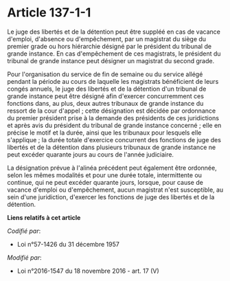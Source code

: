 # Article 137-1-1

Le juge des libertés et de la détention peut être suppléé en cas de vacance d'emploi, d'absence ou d'empêchement, par un
magistrat du siège du premier grade ou hors hiérarchie désigné par le président du tribunal de grande instance. En cas
d'empêchement de ces magistrats, le président du tribunal de grande instance peut désigner un magistrat du second grade.

Pour l'organisation du service de fin de semaine ou du service allégé pendant la période au cours de laquelle les magistrats
bénéficient de leurs congés annuels, le juge des libertés et de la détention d'un tribunal de grande instance peut être
désigné afin d'exercer concurremment ces fonctions dans, au plus, deux autres tribunaux de grande instance du ressort de la
cour d'appel ; cette désignation est décidée par ordonnance du premier président prise à la demande des présidents de ces
juridictions et après avis du président du tribunal de grande instance concerné ; elle en précise le motif et la durée, ainsi
que les tribunaux pour lesquels elle s'applique ; la durée totale d'exercice concurrent des fonctions de juge des libertés et
de la détention dans plusieurs tribunaux de grande instance ne peut excéder quarante jours au cours de l'année judiciaire.

La désignation prévue à l'alinéa précédent peut également être ordonnée, selon les mêmes modalités et pour une durée totale,
intermittente ou continue, qui ne peut excéder quarante jours, lorsque, pour cause de vacance d'emploi ou d'empêchement,
aucun magistrat n'est susceptible, au sein d'une juridiction, d'exercer les fonctions de juge des libertés et de la
détention.

**Liens relatifs à cet article**

_Codifié par_:

  - Loi n°57-1426 du 31 décembre 1957

_Modifié par_:

  - Loi n°2016-1547 du 18 novembre 2016 - art. 17 (V)
